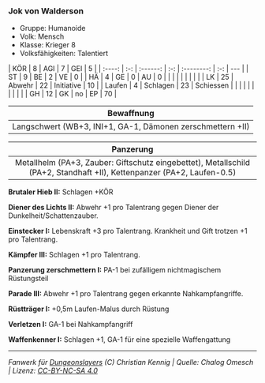 ### Jok von Walderson

- Gruppe: Humanoide
- Volk: Mensch
- Klasse: Krieger 8
- Volksfähigkeiten: Talentiert

|  KÖR   |  8  |   AGI    |  7  |    GEI     |  5  |
| :----: | :-: | :------: | :-: | :--------: | :-: | --- |
|   ST   |  9  |    BE    |  2  |     VE     |  0  |
|   HÄ   |  4  |    GE    |  0  |     AU     |  0  |
|        |     |          |     |            |     |     |
|   LK   | 25  |  Abwehr  | 22  | Initiative | 10  |
| Laufen |  4  | Schlagen | 23  | Schiessen  |     |
|        |     |          |     |            |     |     |
|   GH   | 12  |    GK    | no  |     EP     | 70  |

|                         Bewaffnung                         |
| :--------------------------------------------------------: |
| Langschwert (WB+3, INI+1, GA-1, Dämonen zerschmettern +II) |

|                                                       Panzerung                                                        |
| :--------------------------------------------------------------------------------------------------------------------: |
| Metallhelm (PA+3, Zauber: Giftschutz eingebettet), Metallschild (PA+2, Standhaft +II), Kettenpanzer (PA+2, Laufen-0.5) |

**Brutaler Hieb II:** Schlagen +KÖR

**Diener des Lichts II:** Abwehr +1 pro Talentrang gegen Diener der Dunkelheit/Schattenzauber.

**Einstecker I:** Lebenskraft +3 pro Talentrang. Krankheit und Gift trotzen +1 pro Talentrang.

**Kämpfer III:** Schlagen +1 pro Talentrang.

**Panzerung zerschmettern I:** PA-1 bei zufälligem nichtmagischem Rüstungsteil

**Parade III:** Abwehr +1 pro Talentrang gegen erkannte Nahkampfangriffe.

**Rüstträger I:** +0,5m Laufen-Malus durch Rüstung

**Verletzen I:** GA-1 bei Nahkampfangriff

**Waffenkenner I:** Schlagen +1, GA-1 für eine spezielle Waffengattung

---

_Fanwerk für [Dungeonslayers](https://www.dungeonslayers.net/) (C) Christian Kennig | Quelle: Chalog Omesch | Lizenz: [CC-BY-NC-SA 4.0](https://creativecommons.org/licenses/by-nc-sa/4.0/deed.de)_
